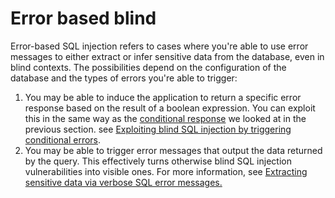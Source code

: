 # Error based blind

Error-based SQL injection refers to cases where you're able to use error messages to either extract or infer sensitive data
from the database, even in blind contexts.
The possibilities depend on the configuration of the database and the types of errors you're able to trigger:

1) You may be able to induce the application to return a specific error response based on the result of a boolean expression.
You can exploit this in the same way as the [conditional response](https://portswigger.net/web-security/sql-injection/blind#exploiting-blind-sql-injection-by-triggering-conditional-responses) we looked at in the previous section.
see [Exploiting blind SQL injection by triggering conditional errors](https://portswigger.net/web-security/sql-injection/blind#exploiting-blind-sql-injection-by-triggering-conditional-errors).<br>
2) You may be able to trigger error messages that output the data returned by the query.
This effectively turns otherwise blind SQL injection vulnerabilities into visible ones.
For more information, see [Extracting sensitive data via verbose SQL error messages.](https://portswigger.net/web-security/sql-injection/blind#extracting-sensitive-data-via-verbose-sql-error-messages)
